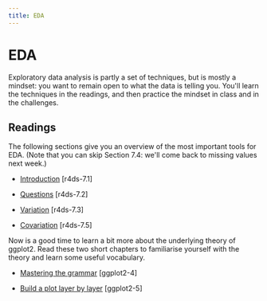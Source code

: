 ```yaml
---
title: EDA
---
```


<!-- Generated automatically from eda.yml. Do not edit by hand -->

# EDA

Exploratory data analysis is partly a set of techniques, but is mostly a
mindset: you want to remain open to what the data is telling you. You'll learn
the techniques in the readings, and then practice the mindset in class and in
the challenges.

## Readings

The following sections give you an overview of the most important tools for
EDA. (Note that you can skip Section 7.4: we'll come back to missing values
next week.)

  * [Introduction](http://r4ds.had.co.nz/exploratory-data-analysis.html#introduction-3) [r4ds-7.1]

  * [Questions](http://r4ds.had.co.nz/exploratory-data-analysis.html#questions) [r4ds-7.2]

  * [Variation](http://r4ds.had.co.nz/exploratory-data-analysis.html#variation) [r4ds-7.3]

  * [Covariation](http://r4ds.had.co.nz/exploratory-data-analysis.html#covariation) [r4ds-7.5]

Now is a good time to learn a bit more about the underlying theory of ggplot2.
Read these two short chapters to familiarise yourself with the theory and learn
some useful vocabulary.

  * [Mastering the grammar](http://link.springer.com.ezproxy.stanford.edu/chapter/10.1007/978-3-319-24277-4_4) [ggplot2-4]

  * [Build a plot layer by layer](http://link.springer.com.ezproxy.stanford.edu/chapter/10.1007/978-3-319-24277-4_5) [ggplot2-5]



